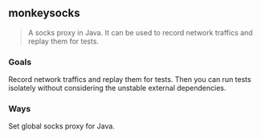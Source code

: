 monkeysocks
--------
> A socks proxy in Java. It can be used to record network traffics and replay them for tests. 

### Goals

Record network traffics and replay them for tests. Then you can run tests isolately without considering the unstable external dependencies.

### Ways

Set global socks proxy for Java.